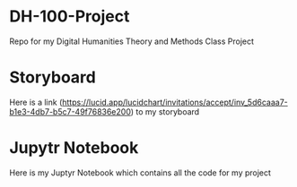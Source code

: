 # DH-100-Project
Repo for my Digital Humanities Theory and Methods Class Project

# Storyboard
Here is a link (https://lucid.app/lucidchart/invitations/accept/inv_5d6caaa7-b1e3-4db7-b5c7-49f76836e200) to my storyboard

# Jupytr Notebook
Here is my Juptyr Notebook which contains all the code for my project

